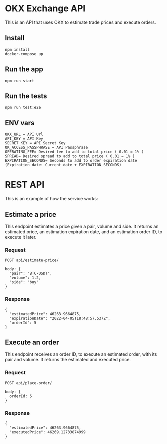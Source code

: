 # OKX Exchange API

This is an API that uses OKX to estimate trade prices and execute orders.

## Install

    npm install
    docker-compose up

## Run the app

    npm run start

## Run the tests

    npm run test:e2e
    
## ENV vars

    OKX_URL = API Url
    API_KEY = API Key
    SECRET_KEY = API Secret Key
    OK_ACCESS_PASSPHRASE = API Passphrase
    OPERATING_FEE= Desired fee to add to total price ( 0.01 = 1% )
    SPREAD= Desired spread to add to total price ( 0.01 = 1% )
    EXPIRATION_SECONDS= Seconds to add to order expiration date (Expiration date: Current date + EXPIRATION_SECONDS)

# REST API

This is an example of how the service works:

## Estimate a price

This endpoint estimates a price given a pair, volume and side. It returns an estimated price, an estimation expiration date, and an estimation order ID, to execute it later.

### Request

`POST api/estimate-price/`

    body: {
      "pair": "BTC-USDT",
      "volume": 1.2,
      "side": "buy"
    }

### Response

    {
      "estimatedPrice": 46263.9664875,
      "expirationDate": "2022-04-05T18:48:57.537Z",
      "orderId": 5
    }

## Execute an order

This endpoint receives an order ID, to execute an estimated order, with its pair and volume. It returns the estimated and executed price.

### Request

`POST api/place-order/`

    body: {
      orderId: 5
    }

### Response

    {
      "estimatedPrice": 46263.9664875,
      "executedPrice": 46269.12733874999
    }
